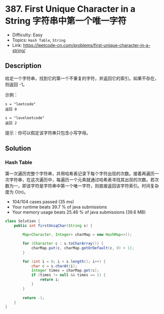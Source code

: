 # 387. First Unique Character in a String 字符串中第一个唯一字符

- Difficulty: Easy
- Topics: `Hash Table`, `String`
- Link: https://leetcode-cn.com/problems/first-unique-character-in-a-string/

## Description

给定一个字符串，找到它的第一个不重复的字符，并返回它的索引。如果不存在，则返回 -1。

示例：
```
s = "leetcode"
返回 0

s = "loveleetcode"
返回 2
```

提示：你可以假定该字符串只包含小写字母。

## Solution

### Hash Table
    
第一次遍历完整个字符串，并用哈希表记录下每个字符出现的次数。接着再遍历一次字符串，在这次遍历中，每遍历一个元素就通过哈希表寻找其出现的次数。若次数为一，即该字符是字符串中第一个唯一字符，则直接返回该字符索引。时间复杂度为 O(n)。

- 104/104 cases passed (35 ms)
- Your runtime beats 39.7 % of java submissions
- Your memory usage beats 25.46 % of java submissions (39.6 MB)

```java
class Solution {
    public int firstUniqChar(String s) {

        Map<Character, Integer> charMap = new HashMap<>();

        for (Character c : s.toCharArray()) {
            charMap.put(c, charMap.getOrDefault(c, 0) + 1);
        }

        for (int i = 0; i < s.length(); i++) {
            char c = s.charAt(i);
            Integer times = charMap.get(c);
            if (times != null && times == 1) {
                return i;
            }
        }
        
        return -1;
    }
}
```
